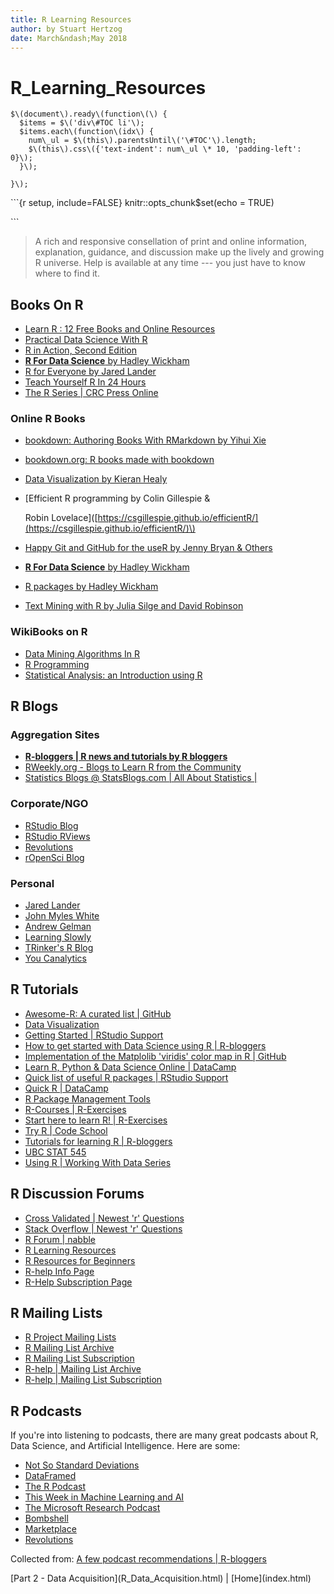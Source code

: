 ```yaml
---
title: R Learning Resources
author: by Stuart Hertzog
date: March&ndash;May 2018
---
```


# R\_Learning\_Resources

  
    $\(document\).ready\(function\(\) {  
      $items = $\('div\#TOC li'\);  
      $items.each\(function\(idx\) {  
        num\_ul = $\(this\).parentsUntil\('\#TOC'\).length;  
        $\(this\).css\({'text-indent': num\_ul \* 10, 'padding-left': 0}\);  
      }\);  
  
    }\);  


\`\`\`{r setup, include=FALSE} knitr::opts\_chunk$set\(echo = TRUE\)

\`\`\`

> A rich and responsive consellation of print and online information, explanation, guidance, and discussion make up the lively and growing R universe. Help is available at any time --- you just have to know where to find it.

## Books On R

* [Learn R : 12 Free Books and Online Resources](http://ucanalytics.com/blogs/learn-r-12-books-and-online-resources/)
* [Practical Data Science With R](https://www.manning.com/books/practical-data-science-with-r)
* [R in Action, Second Edition](https://www.manning.com/books/r-in-action-second-edition?a_bid=5c2b1e1d&a_aid=RiA2ed)
* [**R For Data Science** by Hadley Wickham](https://www.amazon.com/R-Data-Science-Hadley-Wickham/dp/1491910399/ref=as_li_ss_tl?ie=UTF8&qid=1469550189&sr=8-1&keywords=R+for+data+science&linkCode=sl1&tag=devtools-20&linkId=6fe0069f9605cf847ed96c191f4e84dd)
* [R for Everyone by Jared Lander](https://www.jaredlander.com/r-for-everyone/)
* [Teach Yourself R In 24 Hours](https://www.informit.com/store/r-in-24-hours-sams-teach-yourself-9780672338489)
* [The R Series \| CRC Press Online](https://www.crcpress.com/Chapman--HallCRC-The-R-Series/book-series/CRCTHERSER)

### Online R Books

* [bookdown: Authoring Books With RMarkdown by Yihui Xie](https://bookdown.org/yihui/bookdown/)
* [bookdown.org: R books made with bookdown](https://bookdown.org/)
* [Data Visualization by Kieran Healy](http://socviz.co/index.html)
* \[Efficient R programming by Colin Gillespie &

  Robin Lovelace\]\([https://csgillespie.github.io/efficientR/](https://csgillespie.github.io/efficientR/)\)

* [Happy Git and GitHub for the useR by Jenny Bryan & Others](http://happygitwithr.com/)
* [**R For Data Science** by Hadley Wickham](http://r4ds.had.co.nz/)
* [R packages by Hadley Wickham](http://r-pkgs.had.co.nz/)
* [Text Mining with R by Julia Silge and David Robinson](https://www.tidytextmining.com/)

### WikiBooks on R

* [Data Mining Algorithms In R](https://en.wikibooks.org/wiki/Data_Mining_Algorithms_In_R)
* [R Programming](https://en.wikibooks.org/wiki/R_Programming)
* [Statistical Analysis: an Introduction using R](https://en.wikibooks.org/wiki/Statistical_Analysis:_an_Introduction_using_R)

## R Blogs

### Aggregation Sites

* [**R-bloggers \| R news and tutorials by R bloggers**](https://www.r-bloggers.com/)
* [RWeekly.org - Blogs to Learn R from the Community](https://rweekly.org/)
* [Statistics Blogs @ StatsBlogs.com \| All About Statistics \|](http://www.statsblogs.com/)

### Corporate/NGO

* [RStudio Blog](https://blog.rstudio.org/)
* [RStudio RViews](https://rviews.rstudio.com/)
* [Revolutions](http://blog.revolutionanalytics.com/)
* [rOpenSci Blog](https://ropensci.org/blog/)

### Personal

* [Jared Lander](https://www.jaredlander.com/)
* [John Myles White](http://www.johnmyleswhite.com/)
* [Andrew Gelman](http://andrewgelman.com/)
* [Learning Slowly](https://jehrlinger.wordpress.com/)
* [TRinker's R Blog](https://trinkerrstuff.wordpress.com/)
* [You Canalytics](http://ucanalytics.com/blogs/)

## R Tutorials

* [Awesome-R: A curated list \| GitHub](https://github.com/qinwf/awesome-R)
* [Data Visualization](http://socviz.co/index.html)
* [Getting Started \| RStudio Support](https://support.rstudio.com/hc/en-us/sections/200271437-Getting-Started)
* [How to get started with Data Science using R \| R-bloggers](https://www.r-bloggers.com/how-to-get-started-with-data-science-using-r/)
* [Implementation of the Matplolib 'viridis' color map in R \| GitHub](https://github.com/sjmgarnier/viridis)
* [Learn R, Python & Data Science Online \| DataCamp](https://www.datacamp.com/)
* [Quick list of useful R packages \| RStudio Support](https://support.rstudio.com/hc/en-us/articles/201057987-Quick-list-of-useful-R-packages)
* [Quick R \| DataCamp](https://www.statmethods.net/r-tutorial/index.html)
* [R Package Management Tools](https://stat.ethz.ch/R-manual/R-devel/library/utils/html/packageStatus.html)
* [R-Courses \| R-Exercises](https://www.r-exercises.com/r-courses/)
* [Start here to learn R! \| R-Exercises](https://www.r-exercises.com/start-here-to-learn-r/)
* [Try R \| Code School](http://tryr.codeschool.com/)
* [Tutorials for learning R \| R-bloggers](https://www.r-bloggers.com/how-to-learn-r-2/)
* [UBC STAT 545](http://stat545.com/index.html)
* [Using R \| Working With Data Series](http://mazamascience.com/WorkingWithData/?series=using-r)

## R Discussion Forums

* [Cross Validated \| Newest 'r' Questions](https://stats.stackexchange.com/questions/tagged/r)
* [Stack Overflow \| Newest 'r' Questions](https://stackoverflow.com/questions/tagged/r)
* [R Forum \| nabble](http://r.789695.n4.nabble.com/)
* [R Learning Resources](http://r.stuzog.com/R_Learning_Resources.html)
* [R Resources for Beginners](http://www.introductoryr.co.uk/R_Resources_for_Beginners.html)
* [R-help Info Page](https://stat.ethz.ch/mailman/listinfo/r-help)
* [R-Help Subscription Page](http://r.789695.n4.nabble.com/mailing_list/MailingListOptions.jtp?forum=789696)

## R Mailing Lists

* [R Project Mailing Lists](https://www.r-project.org/mail.html)
* [R Mailing List Archive](http://r.789695.n4.nabble.com/)
* [R Mailing List Subscription](http://r.789695.n4.nabble.com/template/NamlServlet.jtp?macro=start_registration_page&nextUrl=http%3A%2F%2Fr.789695.n4.nabble.com%2F)
* [R-help \| Mailing List Archive](http://r.789695.n4.nabble.com/R-help-f789696.html)
* [R-help \| Mailing List Subscription](https://stat.ethz.ch/mailman/listinfo/r-help)

## R Podcasts

If you're into listening to podcasts, there are many great podcasts about R, Data Science, and Artificial Intelligence. Here are some:

* [Not So Standard Deviations](http://nssdeviations.com/)
* [DataFramed](https://www.datacamp.com/community/podcast?tap_a=5644-dce66f&tap_s=10907-287229)
* [The R Podcast](https://r-podcast.org/)
* [This Week in Machine Learning and AI](https://twimlai.com/)
* [The Microsoft Research Podcast](https://www.microsoft.com/en-us/research/blog/category/podcast/)
* [Bombshell](https://warontherocks.com/category/podcasts/bombshell/)
* [Marketplace](https://www.marketplace.org/)
* [Revolutions](http://www.revolutionspodcast.com/)

Collected from: [A few podcast recommendations \| R-bloggers](https://www.r-bloggers.com/a-few-podcast-recommendations/)

 \[Part 2 - Data Acquisition\]\(R\_Data\_Acquisition.html\)   \|  \[Home\]\(index.html\) 

